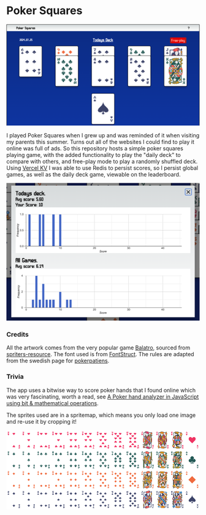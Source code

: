 # Poker Squares

<img src='./public/opengraph-image.png'>

I played Poker Squares when I grew up and was reminded of it when visiting my parents this summer. Turns out all of the websites I could find to play it online was full of ads. So this repository hosts a simple poker squares playing game, with the added functionality to play the "daily deck" to compare with others, and free-play mode to play a randomly shuffled deck. Using [Vercel KV](https://vercel.com/docs/storage/vercel-kv) I was able to use Redis to persist scores, so I persist global games, as well as the daily deck game, viewable on the leaderboard.

<img src='./public/leaderboard.png'>

### Credits

All the artwork comes from the very popular game [Balatro](https://www.playbalatro.com/), sourced from [spriters-resource](https://www.spriters-resource.com/pc_computer/balatro/). The font used is from [FontStruct](https://fontstruct.com/fontstructions/show/2326420/balatro). The rules are adapted from the swedish page for [pokerpatiens](https://sv.wikipedia.org/wiki/Pokerpatiens).

### Trivia

The app uses a bitwise way to score poker hands that I found online which was very fascinating, worth a read, see [A Poker hand analyzer in JavaScript using bit & mathematical operations](https://www.codeproject.com/Articles/569271/A-Poker-hand-analyzer-in-JavaScript-using-bit-math).

The sprites used are in a spritemap, which means you only load one image and re-use it by cropping it!

<img src='./public/cards_sprite.png'>
